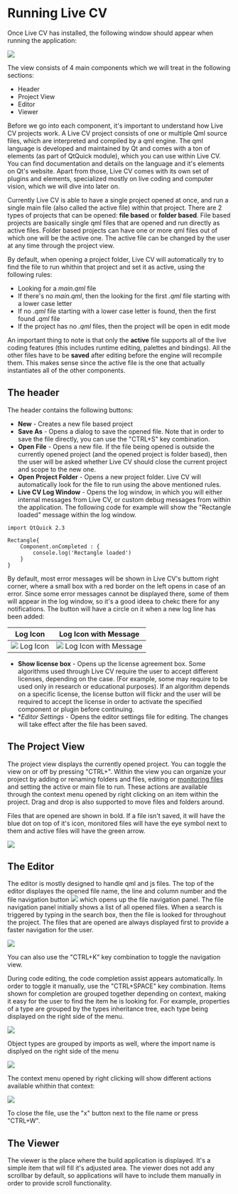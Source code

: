 # Running Live CV

Once Live CV has installed, the following window should appear when running the application:

![](../src/images/startscreen.jpg)

The view consists of 4 main components which we will treat in the following sections:

* Header
* Project View
* Editor
* Viewer

Before we go into each component, it's important to understand how Live CV projects work. A Live CV project consists
of one or multiple Qml source files, which are interpreted and compiled by a qml engine. The qml language is developed
and maintained by Qt and comes with a ton of elements (as part of QtQuick module), which you can use within Live CV.
You can find documentation and details on the language and it's elements on Qt's website. Apart from those, Live CV
comes with its own set of plugins and elements, specialized mostly on live coding and computer vision, which we will
dive into later on.

Currently Live CV is able to have a single project opened at once, and run a single main file (also called the active
file) within that project. There are 2 types of projects that can be opened: **file based** or **folder based**. File
based projects are basically single qml files that are opened and run directly as active files. Folder based projects
can have one or more qml files out of which one will be the active one. The active file can be changed by the user at
any time through the project view.

By default, when opening a project folder, Live CV will automatically try to find the file to run whithin that project
and set it as active, using the following rules:

* Looking for a _main.qml_ file
* If there's no _main.qml_, then the looking for the first _.qml_ file starting with a lower case letter
* If no _.qml_ file starting with a lower case letter is found, then the first found _.qml_ file
* If the project has no _.qml_ files, then the project will be open in edit mode

An important thing to note is that only the **active** file supports all of the live coding features (this
includes runtime editing, palettes and bindings). All the other files have to be **saved** after editing before the
engine will recompile them. This makes sense since the active file is the one that actually instantiates all of the other
components.


## The header

The header contains the following buttons:

* **New** - Creates a new file based project
* **Save As** - Opens a dialog to save the opened file. Note that in order to save the file directly, you can use the
"CTRL+S" key combination.
* **Open File** - Opens a new file. If the file being opened is outside the currently opened project (and the opened
 project is folder based), then the user will be asked whether Live CV should close the current project and scope
to the new one.
* **Open Project Folder** - Opens a new project folder. Live CV will automatically look for the file to run using the
above mentioned rules.
* **Live CV Log Window** - Opens the log window, in which you will either internal messages from Live CV, or custom
debug messages from within the application. The following code for example will show the "Rectangle loaded" message
within the log window.

```
import QtQuick 2.3

Rectangle{
    Component.onCompleted : {
        console.log('Rectangle loaded')
    }
}
```

By default, most error messages will be shown in Live CV's buttom right corner, where a small box with a red border on
the left opens in case of an error. Since some error messages cannot be displayed there, some of them will appear in
the log window, so it's a good ideea to chekc there for any notifications. The button will have a circle on it when a
new log line has been added:

| Log Icon | Log Icon with Message |
| ---------|-----------------------|
|![](../src/images/logicon.jpg) Log Icon | ![](../src/images/logiconmessage.jpg) Log Icon with Message |


* **Show license box** - Opens up the license agreement box. Some algorithms used through Live CV require the user
to accept different licenses, depending on the case. (For example, some may require to be used only in research or
educational purposes). If an algorithm depends on a specific license, the license button will flickr and the user
will be required to accept the license in order to activate the specified component or plugin before continuing.
* **Editor Settings* - Opens the editor settings file for editing. The changes will take effect after the file has
been saved.


## The Project View

The project view displays the currently opened project. You can toggle the view on or off by pressing "CTRL+\".
Within the view you can organize your project by adding or renaming folders and files, editing or
[monitoring files](Monitored_Files) and setting the active or main file to run. These actions are available through the
context menu opened by right clicking on an item within the project. Drag and drop is also supported to move files
and folders around.

Files that are opened are shown in bold. If a file isn't saved, it will have the blue dot on top of it's icon, monitored
files will have the eye symbol next to them and active files will have the green arrow.

![](../src/images/user_running_1.png)

## The Editor

The editor is mostly designed to handle qml and js files. The top of the editor displayes the opened file name, the line and column number and the file navigation button ![](../src/images/user_running_2.png) which opens up the file navigation panel. The file navigation panel initially shows a list of all opened files. When a search is triggered by  typing in the search box, then the file is looked for throughout the project. The files that are opened are always displayed first to provide a faster navigation for the user.

![](../src/images/user_running_3.png)

You can also use the "CTRL+K" key combination to toggle the navigation view.

During code editing, the code completion assist appears automatically. In order to toggle it manually, use the
"CTRL+SPACE" key combination. Items shown for completion are grouped together depending on context, making it easy for
the user to find the item he is looking for. For example, properties of a type are grouped by the types inheritance tree,
each type being displayed on the right side of the menu.

![](../src/images/user_running_4.png)

Object types are grouped by imports as well, where the import name is displyed on the right side of the menu

![](../src/images/user_running_5.png)

The context menu opened by right clicking will show different actions available whithin that context:

![](../src/images/user_running_6.png)

To close the file, use the "x" button next to the file name or press "CTRL+W".

## The Viewer

The viewer is the place where the build application is displayed. It's a simple item that will fill it's adjusted area.
The viewer does not add any scrollbar by default, so applications will have to include them manually in order to provide
scroll functionality.
